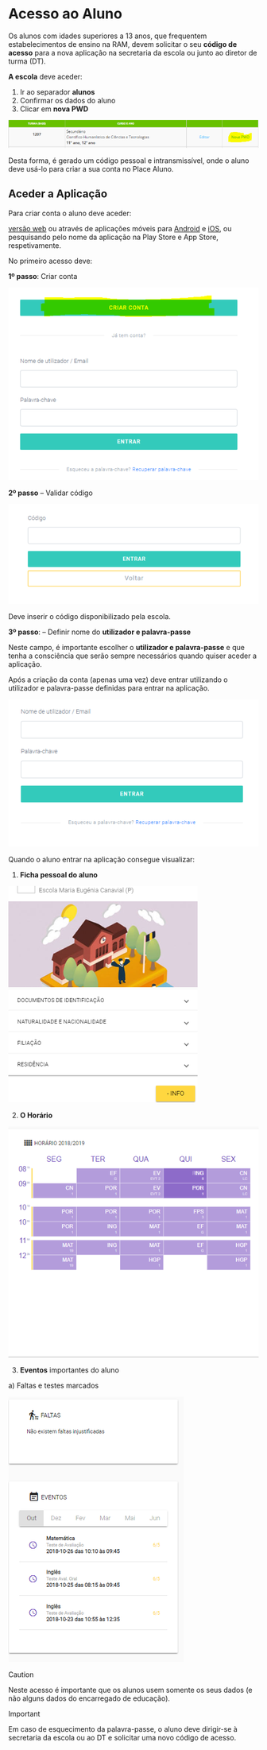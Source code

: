 ﻿# Acesso ao Aluno

Os alunos com idades superiores a 13 anos, que frequentem estabelecimentos de ensino na RAM, devem solicitar o seu **código de acesso** para a nova aplicação na secretaria da escola ou junto ao diretor de turma (DT).
 
**A escola** deve aceder: 

1. Ir ao separador **alunos**
2. Confirmar os dados do aluno
3. Clicar em **nova PWD**

![Novapass](../../images/Place21/Alunos/novapass.PNG)



Desta forma, é gerado um código pessoal e intransmissível, onde o aluno deve usá-lo para criar a sua conta no Place Aluno. 




## Aceder a Aplicação

Para criar conta o aluno deve aceder:  

[versão web](https://place.madeira.gov.pt/placealuno) ou através de aplicações móveis para [Android](http://bit.ly/PlaceAlunoDroid) e [iOS](http://bit.ly/PlaceAlunoiOS), ou pesquisando pelo nome da aplicação na Play Store e App Store, respetivamente.


No primeiro acesso deve:


**1º passo**: Criar conta

![Login](../../images/Place21/Alunos/Login.PNG)



**2º passo** – Validar código

![Token](../../images/Place21/Alunos/Token.PNG)

Deve inserir o código disponibilizado pela escola.

**3º passo**: – Definir nome do **utilizador e palavra-passe**


Neste campo, é importante escolher o **utilizador e palavra-passe** e que tenha a consciência que serão sempre necessários quando quiser aceder a aplicação. 

Após a criação da conta (apenas uma vez) deve entrar utilizando o utilizador e palavra-passe definidas para entrar na aplicação. 

![Entrar](../../images/Place21/Alunos/entrar.PNG)

Quando o aluno entrar na aplicação consegue visualizar:


1. **Ficha pessoal do aluno**

![Dadospessoais](../../images/Place21/Alunos/dadospessoais.PNG)

2. **O Horário**

![Horario](../../images/Place21/Alunos/horario.PNG)

3. **Eventos** importantes do aluno

a) Faltas e testes marcados

 ![Eventos](../../images/Place21/Alunos/eventos.PNG)


> [!CAUTION]  
> Neste acesso é importante que os alunos usem somente os seus dados (e não alguns dados do encarregado de educação).


> [!IMPORTANT]  
> Em caso de esquecimento da palavra-passe, o aluno deve dirigir-se à secretaria da escola ou ao DT e solicitar uma novo código de acesso. 